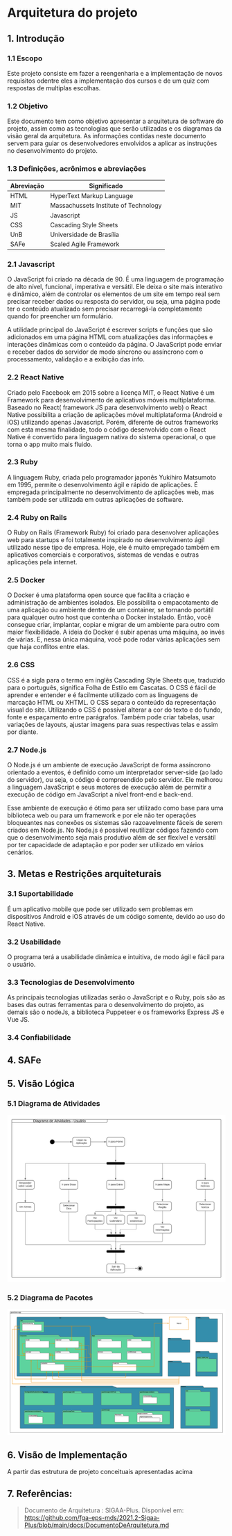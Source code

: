 # Arquitetura do projeto

## 1. Introdução

### 1.1 Escopo
Este projeto consiste em fazer a reengenharia e a implementação de novos requisitos odentre eles a implementação dos cursos e de um quiz com respostas de multiplas escolhas.

### 1.2 Objetivo
Este documento tem como objetivo apresentar a arquitetura de software do projeto, assim como as tecnologias que serão utilizadas e os diagramas da visão geral da arquitetura. As informações contidas neste documento servem para guiar os desenvolvedores envolvidos a aplicar as instruções no desenvolvimento do projeto.

### 1.3 Definições, acrônimos e abreviações

| Abreviação | Significado |
|---|---|
| HTML | HyperText Markup Language |
| MIT | Massachussets Institute of Technology |
| JS | Javascript |
| CSS | Cascading Style Sheets |
| UnB | Universidade de Brasília |
| SAFe | Scaled Agile Framework |

### 2.1 Javascript
O JavaScript foi criado na década de 90. É uma linguagem de programação de alto nível, funcional, imperativa e versátil. Ele deixa o site mais interativo e dinâmico, além de controlar os elementos de um site em tempo real sem precisar receber dados ou resposta do servidor, ou seja, uma página pode ter o conteúdo atualizado sem precisar recarregá-la completamente quando for preencher um formulário.

A utilidade principal do JavaScript é escrever scripts e funções que são adicionados em uma página HTML com atualizações das informações e interações dinâmicas com o conteúdo da página. O JavaScript pode enviar e receber dados do servidor de modo síncrono ou assíncrono com o processamento, validação e a exibição das info.

### 2.2 React Native
Criado pelo Facebook em 2015 sobre a licença MIT, o React Native é um Framework para desenvolvimento de aplicativos móveis multiplataforma. Baseado no React( framework JS para desenvolvimento web) o React Native possibilita a criação de aplicações móvel multiplataforma (Android e iOS) utilizando apenas Javascript. Porém, diferente de outros frameworks com esta mesma finalidade, todo o código desenvolvido com o React Native é convertido para linguagem nativa do sistema operacional, o que torna o app muito mais fluido.

### 2.3 Ruby
A linguagem Ruby, criada pelo programador japonês Yukihiro Matsumoto em 1995, permite o desenvolvimento ágil e rápido de aplicações. É empregada principalmente no desenvolvimento de aplicações web, mas também pode ser utilizada em outras aplicações de software.

### 2.4 Ruby on Rails
O Ruby on Rails (Framework Ruby) foi criado para desenvolver aplicações web para startups e foi totalmente inspirado no desenvolvimento ágil utilizado nesse tipo de empresa. Hoje, ele é muito empregado também em aplicativos comerciais e corporativos, sistemas de vendas e outras aplicações pela internet.

### 2.5 Docker

O Docker é uma plataforma open source que facilita a criação e administração de ambientes isolados. Ele possibilita o empacotamento de uma aplicação ou ambiente dentro de um container, se tornando portátil para qualquer outro host que contenha o Docker instalado. Então, você consegue criar, implantar, copiar e migrar de um ambiente para outro com maior flexibilidade. A ideia do Docker é subir apenas uma máquina, ao invés de várias. E, nessa única máquina, você pode rodar várias aplicações sem que haja conflitos entre elas.


### 2.6 CSS

CSS é a sigla para o termo em inglês Cascading Style Sheets que, traduzido para o português, significa Folha de Estilo em Cascatas. O CSS é fácil de aprender e entender e é facilmente utilizado com as linguagens de marcação HTML ou XHTML.
O CSS separa o conteúdo da representação visual do site. Utilizando o CSS é possível alterar a cor do texto e do fundo, fonte e espaçamento entre parágrafos. Também pode criar tabelas, usar variações de layouts, ajustar imagens para suas respectivas telas e assim por diante.

### 2.7 Node.js

O Node.js é um ambiente de execução JavaScript de forma assíncrono orientado a eventos, é definido como um interpretador server-side (ao lado do servidor), ou seja, o código é compreendido pelo servidor. Ele melhorou a linguagem JavaScript e seus motores de execução além de permitir a execução de código em JavaScript a nível front-end e back-end.

Esse ambiente de execução é ótimo para ser utilizado como base para uma biblioteca web ou para um framework e por ele não ter operações bloqueantes nas conexões os sistemas são razoavelmente fáceis de serem criados em Node.js. No Node.js é possível reutilizar códigos fazendo com que o desenvolvimento seja mais produtivo além de ser flexível e versátil por ter capacidade de adaptação e por poder ser utilizado em vários cenários.


## 3. Metas e Restrições arquiteturais

### 3.1 Suportabilidade
É um aplicativo mobile que pode ser utilizado sem problemas em dispositivos Android e iOS através de um código somente, devido ao uso do React Native.

### 3.2 Usabilidade
O programa terá a usabilidade dinâmica e intuitiva, de modo ágil e fácil para o usuário.

### 3.3 Tecnologias de Desenvolvimento
As principais tecnologias utilizadas serão o JavaScript e o Ruby, pois são as bases das outras ferramentas para o desenvolvimento do projeto, as demais são o nodeJs, a biblioteca Puppeteer e os frameworks Express JS e Vue JS.

### 3.4 Confiabilidade

## 4. SAFe


## 5. Visão Lógica

### 5.1 Diagrama de Atividades

![Diagrama de Atividades](assets/diagramaAtividades.png)

### 5.2 Diagrama de Pacotes

![Diagrama de Pacotes](assets/diagramaPacotes.png)

## 6. Visão de Implementação
A partir das estrutura de projeto conceituais apresentadas acima

## 7. Referências:

> Documento de Arquitetura : SIGAA-Plus. Disponível em: https://github.com/fga-eps-mds/2021.2-Sigaa-Plus/blob/main/docs/DocumentoDeArquitetura.md
>
